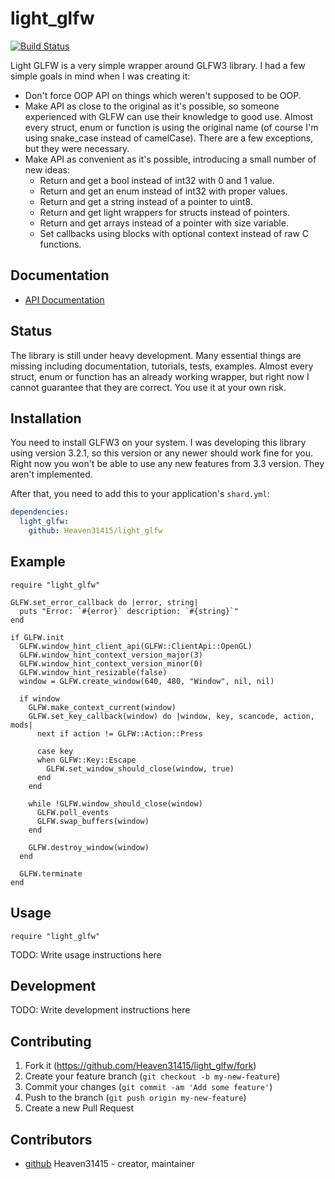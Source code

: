 # light_glfw

[![Build Status](https://travis-ci.org/Heaven31415/light_glfw.svg?branch=master)](https://travis-ci.org/Heaven31415/light_glfw)

Light GLFW is a very simple wrapper around GLFW3 library. I had a few simple goals in mind when I was creating it:
* Don't force OOP API on things which weren't supposed to be OOP.
* Make API as close to the original as it's possible, so someone experienced with GLFW can use their knowledge to good use.
Almost every struct, enum or function is using the original name (of course I'm using snake_case instead of camelCase). There are a few exceptions, but they were necessary.
* Make API as convenient as it's possible, introducing a small number of new ideas:
  - Return and get a bool instead of int32 with 0 and 1 value.
  - Return and get an enum instead of int32 with proper values.
  - Return and get a string instead of a pointer to uint8.
  - Return and get light wrappers for structs instead of pointers.
  - Return and get arrays instead of a pointer with size variable.
  - Set callbacks using blocks with optional context instead of raw C functions.

## Documentation

- [API Documentation](https://heaven31415.github.io/light_glfw/GLFW.html)

## Status

The library is still under heavy development. Many essential things are missing including documentation, tutorials, tests, examples. Almost every struct, enum or function has an already working wrapper, but right now I cannot guarantee that they are correct. You use it at your own risk.

## Installation

You need to install GLFW3 on your system. I was developing this library using version 3.2.1, so this version or any newer should work fine for you. Right now you won't be able to use any new features from 3.3 version. They aren't implemented.

After that, you need to add this to your application's `shard.yml`:

```yaml
dependencies:
  light_glfw:
    github: Heaven31415/light_glfw
```

## Example
```crystal
require "light_glfw"

GLFW.set_error_callback do |error, string|
  puts "Error: `#{error}` description: `#{string}`"
end

if GLFW.init
  GLFW.window_hint_client_api(GLFW::ClientApi::OpenGL)
  GLFW.window_hint_context_version_major(3)
  GLFW.window_hint_context_version_minor(0)
  GLFW.window_hint_resizable(false)
  window = GLFW.create_window(640, 480, "Window", nil, nil)

  if window
    GLFW.make_context_current(window)
    GLFW.set_key_callback(window) do |window, key, scancode, action, mods|
      next if action != GLFW::Action::Press

      case key
      when GLFW::Key::Escape
        GLFW.set_window_should_close(window, true)
      end
    end

    while !GLFW.window_should_close(window)
      GLFW.poll_events
      GLFW.swap_buffers(window)
    end
  
    GLFW.destroy_window(window)
  end

  GLFW.terminate
end
```

## Usage

```crystal
require "light_glfw"
```

TODO: Write usage instructions here

## Development

TODO: Write development instructions here

## Contributing

1. Fork it (<https://github.com/Heaven31415/light_glfw/fork>)
2. Create your feature branch (`git checkout -b my-new-feature`)
3. Commit your changes (`git commit -am 'Add some feature'`)
4. Push to the branch (`git push origin my-new-feature`)
5. Create a new Pull Request

## Contributors

- [github](https://github.com/Heaven31415) Heaven31415 - creator, maintainer
